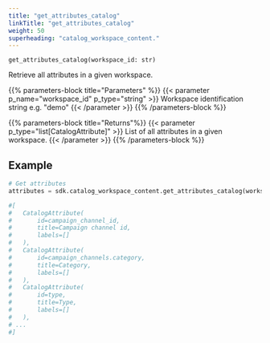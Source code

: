 ```yaml
---
title: "get_attributes_catalog"
linkTitle: "get_attributes_catalog"
weight: 50
superheading: "catalog_workspace_content."
---
```


<!-- TODO -->

``get_attributes_catalog(workspace_id: str)``

Retrieve all attributes in a given workspace.

{{% parameters-block  title="Parameters" %}}
{{< parameter p_name="workspace_id" p_type="string" >}}
Workspace identification string e.g. "demo"
{{< /parameter >}}
{{% /parameters-block %}}

{{% parameters-block title="Returns"%}}
{{< parameter p_type="list[CatalogAttribute]" >}}
List of all attributes in a given workspace.
{{< /parameter >}}
{{% /parameters-block %}}

## Example

```Python
# Get attributes
attributes = sdk.catalog_workspace_content.get_attributes_catalog(workspace_id="123")

#[
#   CatalogAttribute(
#       id=campaign_channel_id,
#       title=Campaign channel id,
#       labels=[]
#   ),
#   CatalogAttribute(
#       id=campaign_channels.category,
#       title=Category,
#       labels=[]
#   ),
#   CatalogAttribute(
#       id=type,
#       title=Type,
#       labels=[]
#   ),
# ...
#]

```
